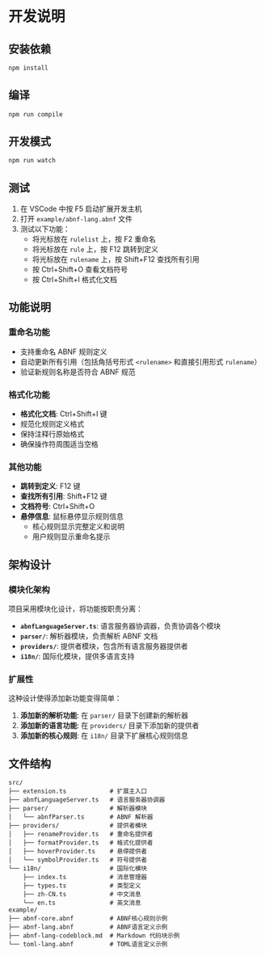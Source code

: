 # 开发说明

## 安装依赖

```bash
npm install
```

## 编译

```bash
npm run compile
```

## 开发模式

```bash
npm run watch
```

## 测试

1. 在 VSCode 中按 F5 启动扩展开发主机
2. 打开 `example/abnf-lang.abnf` 文件
3. 测试以下功能：
   - 将光标放在 `rulelist` 上，按 F2 重命名
   - 将光标放在 `rule` 上，按 F12 跳转到定义
   - 将光标放在 `rulename` 上，按 Shift+F12 查找所有引用
   - 按 Ctrl+Shift+O 查看文档符号
   - 按 Ctrl+Shift+I 格式化文档

## 功能说明

### 重命名功能
- 支持重命名 ABNF 规则定义
- 自动更新所有引用（包括角括号形式 `<rulename>` 和直接引用形式 `rulename`）
- 验证新规则名称是否符合 ABNF 规范

### 格式化功能
- **格式化文档**: Ctrl+Shift+I 键
- 规范化规则定义格式
- 保持注释行原始格式
- 确保操作符周围适当空格

### 其他功能
- **跳转到定义**: F12 键
- **查找所有引用**: Shift+F12 键
- **文档符号**: Ctrl+Shift+O
- **悬停信息**: 鼠标悬停显示规则信息
  - 核心规则显示完整定义和说明
  - 用户规则显示重命名提示

## 架构设计

### 模块化架构

项目采用模块化设计，将功能按职责分离：

- **`abnfLanguageServer.ts`**: 语言服务器协调器，负责协调各个模块
- **`parser/`**: 解析器模块，负责解析 ABNF 文档
- **`providers/`**: 提供者模块，包含所有语言服务器提供者
- **`i18n/`**: 国际化模块，提供多语言支持

### 扩展性

这种设计使得添加新功能变得简单：

1. **添加新的解析功能**: 在 `parser/` 目录下创建新的解析器
2. **添加新的语言功能**: 在 `providers/` 目录下添加新的提供者
3. **添加新的核心规则**: 在 `i18n/` 目录下扩展核心规则信息

## 文件结构

```
src/
├── extension.ts            # 扩展主入口
├── abnfLanguageServer.ts   # 语言服务器协调器
├── parser/                 # 解析器模块
│   └── abnfParser.ts       # ABNF 解析器
├── providers/              # 提供者模块
│   ├── renameProvider.ts   # 重命名提供者
│   ├── formatProvider.ts   # 格式化提供者
│   ├── hoverProvider.ts    # 悬停提供者
│   └── symbolProvider.ts   # 符号提供者
└── i18n/                   # 国际化模块
    ├── index.ts            # 消息管理器
    ├── types.ts            # 类型定义
    ├── zh-CN.ts            # 中文消息
    └── en.ts               # 英文消息
example/
├── abnf-core.abnf          # ABNF核心规则示例
├── abnf-lang.abnf          # ABNF语言定义示例
├── abnf-lang-codeblock.md  # Markdown 代码块示例
└── toml-lang.abnf          # TOML语言定义示例
```
